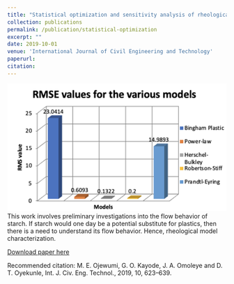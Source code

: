 ```yaml
---
title: "Statistical optimization and sensitivity analysis of rheological models using cassava starch"
collection: publications
permalink: /publication/statistical-optimization
excerpt: ""
date: 2019-10-01
venue: 'International Journal of Civil Engineering and Technology'
paperurl: 
citation: 
---
```


![Rheopt](/images/rheopt.png)
This work involves preliminary investigations into the flow behavior of starch. If starch would one day be a potential substitute for plastics, then there is a need to understand its flow behavior. Hence, rheological model characterization.

[Download paper here](https://www.researchgate.net/publication/330779009_Article_ID_IJCIET_10_01_057_Statistical_Optimization_and_Sensitivity_Analysis_of_Rheological_Models_Using_Cassava_Starch)

Recommended citation: M. E. Ojewumi, G. O. Kayode, J. A. Omoleye and D. T. Oyekunle, Int. J. Civ. Eng. Technol., 2019, 10, 623–639.